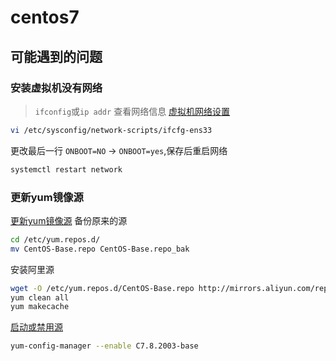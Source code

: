 # centos7

## 可能遇到的问题

### 安装虚拟机没有网络
> `ifconfig`或`ip addr` 查看网络信息
[虚拟机网络设置](https://www.cnblogs.com/qq931399960/p/11338076.html)
```bash
vi /etc/sysconfig/network-scripts/ifcfg-ens33
```
 更改最后一行 `ONBOOT=NO` -> `ONBOOT=yes`,保存后重启网络
 ```bash
 systemctl restart network
 ```
### 更新yum镜像源
[更新yum镜像源](https://www.jianshu.com/p/541c737bc947)
备份原来的源
 ```bash
 cd /etc/yum.repos.d/
 mv CentOS-Base.repo CentOS-Base.repo_bak
 ```
安装阿里源
  ```bash
wget -O /etc/yum.repos.d/CentOS-Base.repo http://mirrors.aliyun.com/repo/Centos-7.repo
yum clean all
yum makecache
  ```
[启动或禁用源](https://blog.csdn.net/weixin_34049168/article/details/116885594)
```bash
yum-config-manager --enable C7.8.2003-base
```
